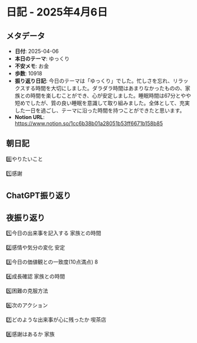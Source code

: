 # 日記 - 2025年4月6日

## メタデータ
- **日付**: 2025-04-06
- **本日のテーマ**: ゆっくり
- **不安メモ**: お金
- **歩数**: 10918
- **振り返り日記**: 今日のテーマは「ゆっくり」でした。忙しさを忘れ、リラックスする時間を大切にしました。ダラダラ時間はあまりなかったものの、家族との時間を楽しむことができ、心が安定しました。睡眠時間は67分とやや短めでしたが、質の良い睡眠を意識して取り組みました。全体として、充実した一日を過ごし、テーマに沿った時間を持つことができたと思います。
- **Notion URL**: https://www.notion.so/1cc6b38b01a28051b53ff6671b158b85

## 朝日記
0️⃣やりたいこと

1️⃣感謝

## ChatGPT振り返り


## 夜振り返り
1️⃣今日の出来事を記入する
家族との時間

2️⃣感情や気分の変化
安定

3️⃣今日の価値観との一致度(10点満点)
8

4️⃣成長確認
家族との時間

5️⃣困難の克服方法

6️⃣次のアクション

7️⃣どのような出来事が心に残ったか
喫茶店

8️⃣感謝はあるか
家族